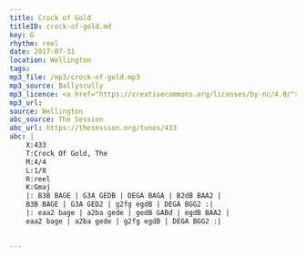 ```yaml
---
title: Crock of Gold
titleID: crock-of-gold.md
key: G
rhythm: reel
date: 2017-07-31
location: Wellington 
tags: 
mp3_file: /mp3/crock-of-gold.mp3
mp3_source: Ballyscully
mp3_licence: <a href="https://creativecommons.org/licenses/by-nc/4.0/">CC-BY-NC-4.0</a>
mp3_url: 
source: Wellington
abc_source: The Session
abc_url: https://thesession.org/tunes/433
abc: |
    X:433
    T:Crock Of Gold, The
    M:4/4
    L:1/8
    R:reel
    K:Gmaj
    |: B3B BAGE | G3A GEDB | DEGA BAGA | B2dB BAA2 |
    B3B BAGE | G3A GED2 | g2fg egdB | DEGA BGG2 :|
    |: eaa2 bage | a2ba gede | gedB GABd | egdB BAA2 |
    eaa2 bage | a2ba gede | g2fg egdB | DEGA BGG2 :|
    

---
```


